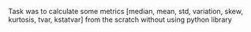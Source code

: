 Task was to calculate some metrics [median, mean, std, variation, skew, kurtosis, tvar, kstatvar] from the scratch without using python library

